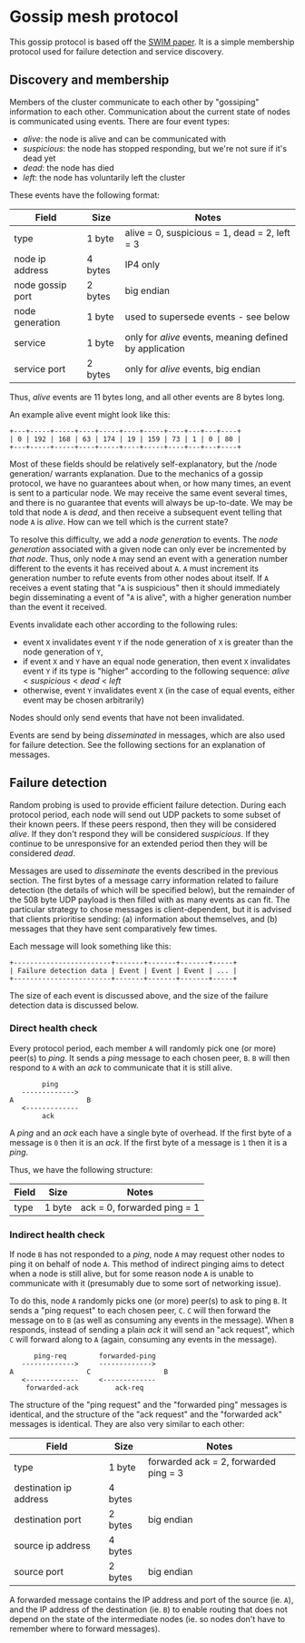 # Gossip mesh protocol

This gossip protocol is based off the [SWIM paper][SWIM]. It is a
simple membership protocol used for failure detection and service
discovery.

## Discovery and membership

Members of the cluster communicate to each other by "gossiping"
information to each other. Communication about the current state of
nodes is communicated using events. There are four event types:

 * _alive_: the node is alive and can be communicated with
 * _suspicious_: the node has stopped responding, but we're not sure
   if it's dead yet
 * _dead_: the node has died
 * _left_: the node has voluntarily left the cluster

These events have the following format:

| Field            | Size    | Notes                                                   |
|------------------|---------|---------------------------------------------------------|
| type             | 1 byte  | alive = 0, suspicious = 1, dead = 2, left = 3           |
| node ip address  | 4 bytes | IP4 only                                                |
| node gossip port | 2 bytes | big endian                                              |
| node generation  | 1 byte  | used to supersede events - see below                    |
| service          | 1 byte  | only for _alive_ events, meaning defined by application |
| service port     | 2 bytes | only for _alive_ events, big endian                     |

Thus, _alive_ events are 11 bytes long, and all other events are 8
bytes long.

An example alive event might look like this:

    +---+-----+-----+----+-----+----+-----+----+---+---+----+
    | 0 | 192 | 168 | 63 | 174 | 19 | 159 | 73 | 1 | 0 | 80 |
    +---+-----+-----+----+-----+----+-----+----+---+---+----+

Most of these fields should be relatively self-explanatory, but the
/node generation/ warrants explanation. Due to the mechanics of a
gossip protocol, we have no guarantees about when, or how many times,
an event is sent to a particular node. We may receive the same event
several times, and there is no guarantee that events will always be
up-to-date. We may be told that node `A` is _dead_, and then receive a
subsequent event telling that node `A` is _alive_. How can we tell
which is the current state?

To resolve this difficulty, we add a _node generation_ to events. The
_node generation_ associated with a given node can only ever be
incremented by _that node_. Thus, only node `A` may send an event with
a generation number different to the events it has received about `A`.
`A` must increment its generation number to refute events from other
nodes about itself. If `A` receives a event stating that "`A` is
suspicious" then it should immediately begin disseminating a event of
"`A` is alive", with a higher generation number than the event it
received.

Events invalidate each other according to the following rules:
 * event `X` invalidates event `Y` if the node generation of `X` is
   greater than the node generation of `Y`,
 * if event `X` and `Y` have an equal node generation, then event `X`
   invalidates event `Y` if its type is "higher" according to the
   following sequence: _alive_ < _suspicious_ < _dead_ < _left_
 * otherwise, event `Y` invalidates event `X` (in the case of equal
   events, either event may be chosen arbitrarily)

Nodes should only send events that have not been invalidated.

Events are send by being _disseminated_ in messages, which are also
used for failure detection. See the following sections for an
explanation of messages.

## Failure detection

Random probing is used to provide efficient failure detection. During
each protocol period, each node will send out UDP packets to some
subset of their known peers. If these peers respond, then they will be
considered _alive_. If they don't respond they will be considered
_suspicious_. If they continue to be unresponsive for an extended
period then they will be considered _dead_.

Messages are used to _disseminate_ the events described in the
previous section. The first bytes of a message carry information
related to failure detection (the details of which will be specified
below), but the remainder of the 508 byte UDP payload is then filled
with as many events as can fit. The particular strategy to chose
messages is client-dependent, but it is advised that clients
prioritise sending: (a) information about themselves, and (b) messages
that they have sent comparatively few times.

Each message will look something like this:

    +------------------------+-------+-------+-------+-----+
    | Failure detection data | Event | Event | Event | ... |
    +------------------------+-------+-------+-------+-----+

The size of each event is discussed above, and the size of the failure
detection data is discussed below.

### Direct health check

Every protocol period, each member `A` will randomly pick one (or
more) peer(s) to _ping_. It sends a _ping_ message to each chosen
peer, `B`. `B` will then respond to `A` with an _ack_ to communicate
that it is still alive.

            ping
       ------------->
    A                  B
       <-------------
            ack

A _ping_ and an _ack_ each have a single byte of overhead. If the
first byte of a message is `0` then it is an _ack_. If the first byte
of a message is `1` then it is a _ping_.

Thus, we have the following structure:

| Field | Size    | Notes                       |
|-------|---------|-----------------------------|
| type  | 1 byte  | ack = 0, forwarded ping = 1 |

### Indirect health check

If node `B` has not responded to a _ping_, node `A` may request other
nodes to ping it on behalf of node `A`. This method of indirect
pinging aims to detect when a node is still alive, but for some reason
node `A` is unable to communicate with it (presumably due to some sort
of networking issue).

To do this, node `A` randomly picks one (or more) peer(s) to ask to
ping `B`. It sends a "ping request" to each chosen peer, `C`. `C` will
then forward the message on to `B` (as well as consuming any events in
the message). When `B` responds, instead of sending a plain _ack_ it
will send an "ack request", which `C` will forward along to `A`
(again, consuming any events in the message).

          ping-req        forwarded-ping
       ------------->     ------------->
    A                  C                  B
       <-------------     <-------------
        forwarded-ack         ack-req

The structure of the "ping request" and the "forwarded ping" messages
is identical, and the structure of the "ack request" and the
"forwarded ack" messages is identical. They are also very similar to
each other:

| Field                  | Size    | Notes                                 |
|------------------------|---------|---------------------------------------|
| type                   | 1 byte  | forwarded ack = 2, forwarded ping = 3 |
| destination ip address | 4 bytes |                                       |
| destination port       | 2 bytes | big endian                            |
| source ip address      | 4 bytes |                                       |
| source port            | 2 bytes | big endian                            |

A forwarded message contains the IP address and port of the source
(ie. `A`), and the IP address of the destination (ie. `B`) to enable
routing that does not depend on the state of the intermediate nodes
(ie. so nodes don't have to remember where to forward messages).

[SWIM]: http://www.cs.cornell.edu/projects/Quicksilver/public_pdfs/SWIM.pdf
